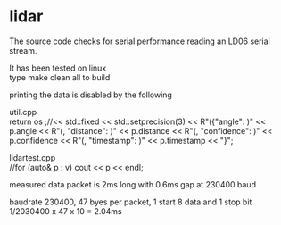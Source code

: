 # lidar
The source code checks for serial performance reading an LD06 serial stream.

It has been tested on linux<br>
type make clean all to build


printing the data is disabled by the following

util.cpp<br>
return os ;//<< std::fixed << std::setprecision(3) << R"({"angle": )" << p.angle << R"(, "distance": )" << p.distance << R"(, "confidence": )" << p.confidence << R"(, "timestamp": )" << p.timestamp << "}";

lidartest.cpp<br>
//for (auto& p : v) cout << p << endl;


measured data packet is 2ms long with 0.6ms gap at 230400 baud

baudrate 230400, 47 byes per packet, 1 start 8 data and 1 stop bit<br>
1/2030400 x 47 x 10 = 2.04ms

